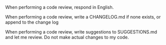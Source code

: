 When performing a code review, respond in English.

When performing a code review, write a CHANGELOG.md if none exists, or append to the change log

When performing a code review, write suggestions to SUGGESTIONS.md and let me review. Do not make actual changes to my code.
